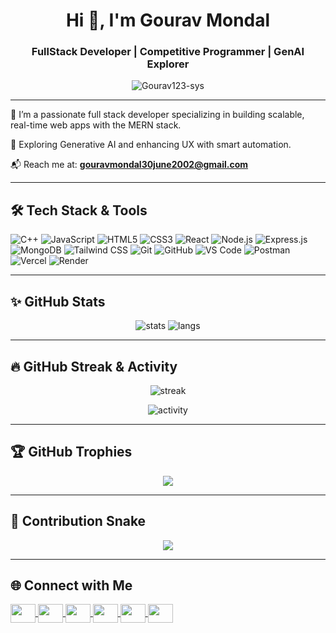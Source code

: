 <h1 align="center">Hi 👋, I'm Gourav Mondal</h1>
<h3 align="center">FullStack Developer | Competitive Programmer | GenAI Explorer</h3>

<p align="center">
  <img src="https://komarev.com/ghpvc/?username=Gourav123-sys&label=Profile%20views&color=0e75b6&style=flat" alt="Gourav123-sys" />
</p>

---

🚀 I’m a passionate full stack developer specializing in building scalable, real-time web apps with the MERN stack.

🧠 Exploring Generative AI and enhancing UX with smart automation.

📬 Reach me at: **gouravmondal30june2002@gmail.com**

---

## 🛠️ Tech Stack & Tools

![C++](https://img.shields.io/badge/C++-00599C?style=flat-square&logo=cplusplus&logoColor=white)
![JavaScript](https://img.shields.io/badge/JavaScript-F7DF1E?style=flat-square&logo=javascript&logoColor=black)
![HTML5](https://img.shields.io/badge/HTML5-E34F26?style=flat-square&logo=html5&logoColor=white)
![CSS3](https://img.shields.io/badge/CSS3-1572B6?style=flat-square&logo=css3&logoColor=white)
![React](https://img.shields.io/badge/React-20232A?style=flat-square&logo=react&logoColor=61DAFB)
![Node.js](https://img.shields.io/badge/Node.js-339933?style=flat-square&logo=node.js&logoColor=white)
![Express.js](https://img.shields.io/badge/Express.js-000000?style=flat-square&logo=express&logoColor=white)
![MongoDB](https://img.shields.io/badge/MongoDB-4EA94B?style=flat-square&logo=mongodb&logoColor=white)
![Tailwind CSS](https://img.shields.io/badge/TailwindCSS-06B6D4?style=flat-square&logo=tailwind-css&logoColor=white)
![Git](https://img.shields.io/badge/Git-F05032?style=flat-square&logo=git&logoColor=white)
![GitHub](https://img.shields.io/badge/GitHub-181717?style=flat-square&logo=github&logoColor=white)
![VS Code](https://img.shields.io/badge/VSCode-007ACC?style=flat-square&logo=visual-studio-code&logoColor=white)
![Postman](https://img.shields.io/badge/Postman-FF6C37?style=flat-square&logo=postman&logoColor=white)
![Vercel](https://img.shields.io/badge/Vercel-000000?style=flat-square&logo=vercel&logoColor=white)
![Render](https://img.shields.io/badge/Render-3E54A3?style=flat-square&logo=render&logoColor=white)

---

## ✨ GitHub Stats

<p align="center">
  <img src="https://github-readme-stats.vercel.app/api?username=Gourav123-sys&show_icons=true&theme=tokyonight" alt="stats" />
  <img src="https://github-readme-stats.vercel.app/api/top-langs/?username=Gourav123-sys&layout=compact&theme=tokyonight" alt="langs" />
</p>

---

## 🔥 GitHub Streak & Activity

<p align="center">
  <img src="https://github-readme-streak-stats.herokuapp.com/?user=Gourav123-sys&theme=tokyonight" alt="streak" />
</p>

<p align="center">
  <img src="https://activity-graph.herokuapp.com/graph?username=Gourav123-sys&theme=tokyo-night&hide_border=true" alt="activity" />
</p>

---

## 🏆 GitHub Trophies

<p align="center">
  <img src="https://github-profile-trophy.vercel.app/?username=Gourav123-sys&theme=gruvbox&no-frame=true&row=1&column=7" />
</p>

---

## 🐍 Contribution Snake

<p align="center">
  <img src="https://raw.githubusercontent.com/Gourav123-sys/Gourav123-sys/output/github-contribution-grid-snake.svg" />
</p>

---

## 🌐 Connect with Me

<p align="left">
  <a href="https://linkedin.com/in/gourav-mondal-55a812204" target="blank">
    <img align="center" src="https://raw.githubusercontent.com/rahuldkjain/github-profile-readme-generator/master/src/images/icons/Social/linked-in-alt.svg" height="30" width="40" />
  </a>
  <a href="https://www.codechef.com/users/gour_av" target="blank">
    <img align="center" src="https://cdn.jsdelivr.net/npm/simple-icons@3.1.0/icons/codechef.svg" height="30" width="40" />
  </a>
  <a href="https://www.hackerrank.com/gouravmondal30j1" target="blank">
    <img align="center" src="https://raw.githubusercontent.com/rahuldkjain/github-profile-readme-generator/master/src/images/icons/Social/hackerrank.svg" height="30" width="40" />
  </a>
  <a href="https://codeforces.com/profile/gourav30" target="blank">
    <img align="center" src="https://raw.githubusercontent.com/rahuldkjain/github-profile-readme-generator/master/src/images/icons/Social/codeforces.svg" height="30" width="40" />
  </a>
  <a href="https://www.leetcode.com/gourav30" target="blank">
    <img align="center" src="https://raw.githubusercontent.com/rahuldkjain/github-profile-readme-generator/master/src/images/icons/Social/leet-code.svg" height="30" width="40" />
  </a>
  <a href="https://auth.geeksforgeeks.org/user/gouravmondal30june2002" target="blank">
    <img align="center" src="https://raw.githubusercontent.com/rahuldkjain/github-profile-readme-generator/master/src/images/icons/Social/geeks-for-geeks.svg" height="30" width="40" />
  </a>
</p>
